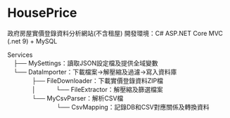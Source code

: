 # HousePrice
政府房屋實價登錄資料分析網站(不含租屋)
開發環境：C# ASP.NET Core MVC (.net 9) + MySQL

Services  
　├── MySettings：讀取JSON設定檔及提供全域變數  
　└── DataImporter：下載檔案->解壓縮及過濾->寫入資料庫  
　　　　├── FileDownloader：下載實價登錄資料ZIP檔  
　　　　│　　　 └── FileExtractor：解壓縮及篩選檔案  
　　　　└── MyCsvParser：解析CSV檔  
　　　　　　　　└── CsvMapping：記錄DB和CSV對應關係及轉換資料  
